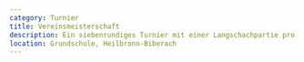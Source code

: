 ```yaml
---
category: Turnier
title: Vereinsmeisterschaft
description: Ein siebenrundiges Turnier mit einer Langschachpartie pro Monat.
location: Grundschule, Heilbronn-Biberach
---
```

